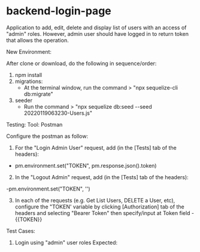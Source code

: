 # backend-login-page

Application to add, edit, delete and display list of users with an access of
"admin" roles. However, admin user should have logged in to return token that
allows the operation.

New Environment:

After clone or download, do the following in sequence/order:

1. npm install
2. migrations:
   - At the terminal window, run the command > "npx sequelize-cli db:migrate"
3. seeder
   - Run the command > "npx sequelize db:seed --seed 20220119063230-Users.js"

Testing: Tool: Postman

Configure the postman as follow:

1. For the "Login Admin User" request, add (in the [Tests] tab of the headers):

- pm.environment.set("TOKEN", pm.response.json().token)

2. In the "Logout Admin" request, add (in the [Tests] tab of the headers):

-pm.environment.set("TOKEN", '')

3. In each of the requests (e.g. Get List Users, DELETE a User, etc), configure
   the "TOKEN' variable by clicking [Authorization] tab of the headers and
   selecting "Bearer Token" then specify/input at Token field - {{TOKEN}}

Test Cases:

1. Login using "admin" user roles Expected:
